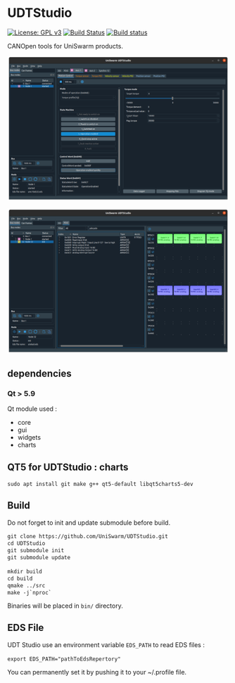 # UDTStudio

[![License: GPL v3](https://img.shields.io/badge/License-GPL%20v3-blue.svg)](http://www.gnu.org/licenses/gpl-3.0)
[![Build Status](https://travis-ci.org/UniSwarm/UDTStudio.svg?branch=master)](https://travis-ci.org/UniSwarm/UDTStudio)
[![Build status](https://ci.appveyor.com/api/projects/status/7ts34vord4jnooub?svg=true)](https://ci.appveyor.com/project/sebcaux/udevkit-ide)

CANOpen tools for UniSwarm products.

![Screenshot UMC](screenshot-umc.png)

![Screenshot PDO](screenshot-pdo.png)

## dependencies
### Qt > 5.9

Qt module used :

- core
- gui
- widgets
- charts

## QT5 for UDTStudio : charts

```
sudo apt install git make g++ qt5-default libqt5charts5-dev
```

## Build

Do not forget to init and update submodule before build.

```
git clone https://github.com/UniSwarm/UDTStudio.git
cd UDTStudio
git submodule init
git submodule update

mkdir build
cd build
qmake ../src
make -j`nproc`
```

Binaries will be placed in `bin/` directory.

## EDS File

UDT Studio use an environment variable `EDS_PATH` to read EDS files :

`export EDS_PATH="pathToEdsRepertory"`

You can permanently set it by pushing it to your ~/.profile file.
